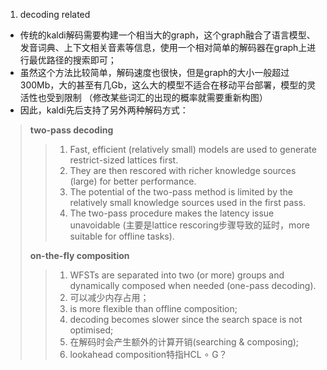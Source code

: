 1. decoding related  
*  传统的kaldi解码需要构建一个相当大的graph，这个graph融合了语言模型、发音词典、上下文相关音素等信息，使用一个相对简单的解码器在graph上进行最优路径的搜索即可；
*  虽然这个方法比较简单，解码速度也很快，但是graph的大小一般超过300Mb，大的甚至有几Gb，这么大的模型不适合在移动平台部署，模型的灵活性也受到限制
（修改某些词汇的出现的概率就需要重新构图）  
*  因此，kaldi先后支持了另外两种解码方式：
> **two-pass decoding**  
>> 1. Fast, efficient (relatively small) models are used to generate restrict-sized lattices first.   
>> 2. They are then rescored with richer knowledge sources (large) for better performance.  
>> 3. The potential of the two-pass method is limited by the relatively small knowledge sources used in the first pass.  
>> 4. The two-pass procedure makes the latency issue unavoidable (主要是lattice rescoring步骤导致的延时，more suitable for offline tasks).  
>>   
> **on-the-fly composition**  
>> 1. WFSTs are separated into two (or more) groups and dynamically composed when needed (one-pass decoding).  
>> 2. 可以减少内存占用；  
>> 3. is more flexible than offline composition;  
>> 4. decoding becomes slower since the search space is not optimised;  
>> 5. 在解码时会产生额外的计算开销(searching & composing);  
>> 6. lookahead composition特指HCL ∘ G？  

